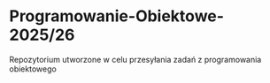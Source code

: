 # Programowanie-Obiektowe-2025/26
Repozytorium utworzone w celu przesyłania zadań z programowania obiektowego
